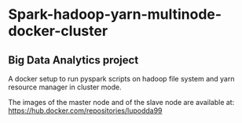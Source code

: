# Spark-hadoop-yarn-multinode-docker-cluster
## Big Data Analytics project
A docker setup to run pyspark scripts on hadoop file system and yarn resource manager in cluster mode.

The images of the master node and of the slave node are available at: https://hub.docker.com/repositories/lupodda99

